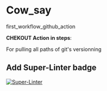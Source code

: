 # Cow_say
first_workflow_github_action


**CHEKOUT Action in steps**: 

For pulling all paths of git's versionning

## Add Super-Linter badge

[![Super-Linter](https://github.com/L-Christ-ASD/Cow_say/actions/workflows/cowsay.yml/badge.svg)](https://github.com/marketplace/actions/super-linter)